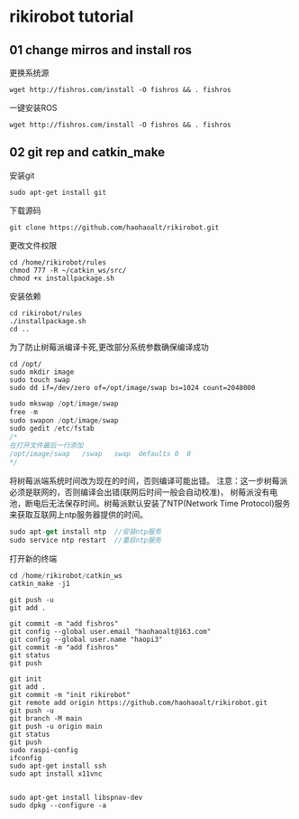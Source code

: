 # rikirobot tutorial
## 01 change mirros and install ros
更换系统源
```
wget http://fishros.com/install -O fishros && . fishros
```
一键安装ROS
```
wget http://fishros.com/install -O fishros && . fishros
```


## 02 git rep and catkin_make
安装git
```
sudo apt-get install git
```

下载源码

```
git clone https://github.com/haohaoalt/rikirobot.git
```
更改文件权限
```
cd /home/rikirobot/rules
chmod 777 -R ~/catkin_ws/src/ 
chmod +x installpackage.sh
```
安装依赖
```
cd rikirobot/rules
./installpackage.sh
cd ..
```

为了防止树莓派编译卡死,更改部分系统参数确保编译成功
```
cd /opt/
sudo mkdir image
sudo touch swap
sudo dd if=/dev/zero of=/opt/image/swap bs=1024 count=2048000
```

```cpp
sudo mkswap /opt/image/swap
free -m
sudo swapon /opt/image/swap
sudo gedit /etc/fstab   
/*
在打开文件最后一行添加 
/opt/image/swap   /swap   swap  defaults 0  0
*/
```
将树莓派端系统时间改为现在的时间，否则编译可能出错。
注意：这一步树莓派必须是联网的，否则编译会出错(联网后时间一般会自动校准)，
树莓派没有电池，断电后无法保存时间。树莓派默认安装了NTP(Network Time Protocol)服务来获取互联网上ntp服务器提供的时间。
```js
sudo apt-get install ntp  //安装ntp服务
sudo service ntp restart  //重启ntp服务
```
打开新的终端
```js
cd /home/rikirobot/catkin_ws
catkin_make -j1
```


```
git push -u
git add .

git commit -m "add fishros"
git config --global user.email "haohaoalt@163.com"
git config --global user.name "haopi3"
git commit -m "add fishros"
git status
git push

git init
git add .
git commit -m "init rikirobot"
git remote add origin https://github.com/haohaoalt/rikirobot.git
git push -u
git branch -M main
git push -u origin main
git status
git push
sudo raspi-config
ifconfig
sudo apt-get install ssh
sudo apt install x11vnc


sudo apt-get install libspnav-dev
sudo dpkg --configure -a
```











